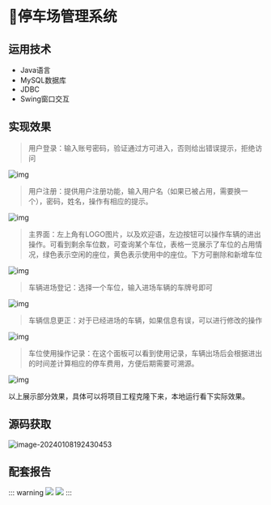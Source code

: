 # 🚗停车场管理系统


## 运用技术

- Java语言
- MySQL数据库
- JDBC
- Swing窗口交互

## 实现效果



> 用户登录：输入账号密码，验证通过方可进入，否则给出错误提示，拒绝访问

![img](http://cdn.qiniu.liyansheng.top/typora/wps1.jpg) 



> 用户注册：提供用户注册功能，输入用户名（如果已被占用，需要换一个），密码，姓名，操作有相应的提示。

![img](http://cdn.qiniu.liyansheng.top/typora/wps2.jpg) 

 


> 主界面：左上角有LOGO图片，以及欢迎语，左边按钮可以操作车辆的进出操作。可看到剩余车位数，可查询某个车位，表格一览展示了车位的占用情况，绿色表示空闲的座位，黄色表示使用中的座位。下方可删除和新增车位

 

![img](http://cdn.qiniu.liyansheng.top/typora/wps3.jpg) 

 



> 车辆进场登记：选择一个车位，输入进场车辆的车牌号即可

![img](http://cdn.qiniu.liyansheng.top/typora/wps4.jpg) 



> 车辆信息更正：对于已经进场的车辆，如果信息有误，可以进行修改的操作

![img](http://cdn.qiniu.liyansheng.top/typora/wps5.jpg) 

 



> 车位使用操作记录：在这个面板可以看到使用记录，车辆出场后会根据进出的时间差计算相应的停车费用，方便后期需要可溯源。

![img](http://cdn.qiniu.liyansheng.top/typora/wps6.jpg) 

以上展示部分效果，具体可以将项目工程克隆下来，本地运行看下实际效果。




## 源码获取

![image-20240108192430453](http://cdn.qiniu.liyansheng.top/typora/image-20240108192430453.png)

## 配套报告

::: warning
![](http://cdn.qiniu.liyansheng.top/img/报告预览432.jpg)
![](http://cdn.qiniu.liyansheng.top/img/Snipaste_2024-06-14_23-26-20.png)
:::
